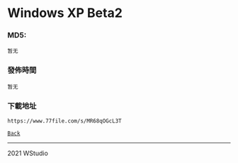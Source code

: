 # Windows XP Beta2
### MD5:
`暂无` 
### 發佈時間
`暂无`
### 下載地址
`https://www.77file.com/s/MR68qOGcL3T`
   
[`Back`](../)   
   
----------------------------------
2021 WStudio 
